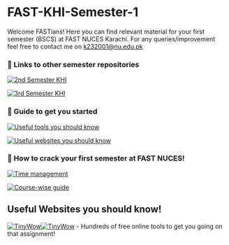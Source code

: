 
# FAST-KHI-Semester-1

Welcome FASTians! Here you can find relevant material for your first semester (BSCS) at FAST NUCES Karachi. For any queries/improvement feel free to contact me on k232001@nu.edu.pk 





### 🔗 Links to other semester repositories
[![2nd Semester KHI]()](https://github.com/MuxammilSidd/FAST-KHI-Semester-2)

[![3rd Semester KHI]()](https://github.com/MuxammilSidd/FAST-KHI-Semester-3)

### 🔗 Guide to get you started
[![Useful tools you should know]()](https://github.com/MuxammilSidd/FAST-KHI-Semester-2)

[![Useful websites you should know]()](https://github.com/MuxammilSidd/FAST-KHI-Semester-2)


### 🔗 How to crack your first semester at FAST NUCES!
[![Time management]()](https://github.com/MuxammilSidd/FAST-KHI-Semester-2)

[![Course-wise guide]()](https://github.com/MuxammilSidd/FAST-KHI-Semester-2)


## Useful Websites you should know!
[![TinyWow](https://tinywow.com/v3/img/favicon-tinywow.svg)](https://tinywow.com/)[![TinyWow](https://tinywow.com/v3/img/logo.svg)](https://tinywow.com/) - Hundreds of free online tools to get you going on that assignment!



